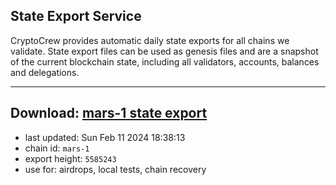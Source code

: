 ## State Export Service
CryptoCrew provides automatic daily state exports for all chains we validate. State export files can be used as genesis files and are a snapshot of the current blockchain state, including all validators, accounts, balances and delegations.

---
**Download: [mars-1 state export](https://dl-eu2.ccvalidators.com/SERVICE/mars/mars-1_export_5585243.json)**
---

- last updated: Sun Feb 11 2024 18:38:13
- chain id: `mars-1`
- export height: `5585243`
- use for: airdrops, local tests, chain recovery
